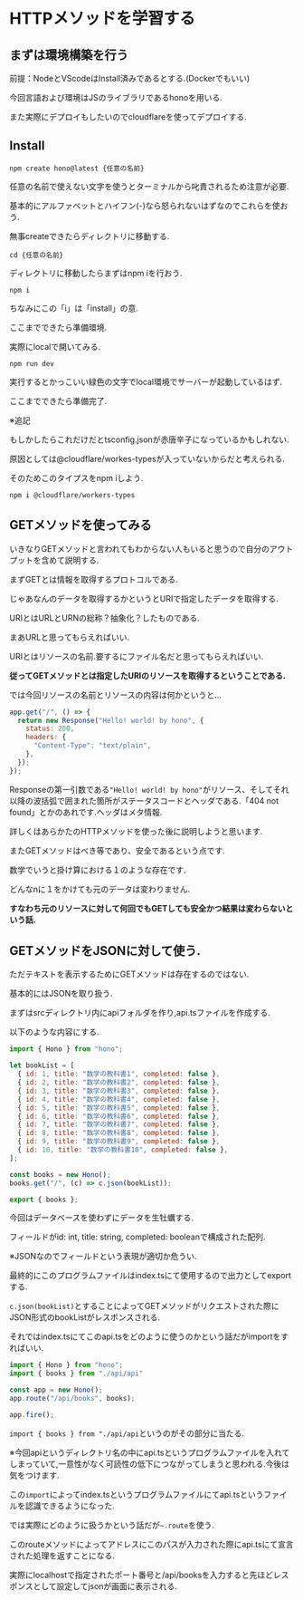 # HTTPメソッドを学習する
## まずは環境構築を行う
前提：NodeとVScodeはInstall済みであるとする.(Dockerでもいい)

今回言語および環境はJSのライブラリであるhonoを用いる.

また実際にデプロイもしたいのでcloudflareを使ってデプロイする.

## Install
```
npm create hono@latest {任意の名前}
```
任意の名前で使えない文字を使うとターミナルから叱責されるため注意が必要.

基本的にアルファベットとハイフン(-)なら怒られないはずなのでこれらを使おう.

無事createできたらディレクトリに移動する.
```
cd {任意の名前}
```
ディレクトリに移動したらまずはnpm iを行おう.
```
npm i
```
ちなみにこの「i」は「install」の意.

ここまでできたら準備環境.

実際にlocalで開いてみる.

```
npm run dev
```
実行するとかっこいい緑色の文字でlocal環境でサーバーが起動しているはず.

ここまでできたら準備完了.

※追記

もしかしたらこれだけだとtsconfig.jsonが赤唐辛子になっているかもしれない.

原因としては@cloudflare/workes-typesが入っていないからだと考えられる.

そのためこのタイプスをnpm iしよう.

```
npm i @cloudflare/workers-types
```

## GETメソッドを使ってみる
いきなりGETメソッドと言われてもわからない人もいると思うので自分のアウトプットを含めて説明する.

まずGETとは情報を取得するプロトコルである.

じゃあなんのデータを取得するかというとURIで指定したデータを取得する.

URIとはURLとURNの総称？抽象化？したものである.

まあURLと思ってもらえればいい.

URIとはリソースの名前.要するにファイル名だと思ってもらえればいい.

**従ってGETメソッドとは指定したURIのリソースを取得するということである.**

では今回リソースの名前とリソースの内容は何かというと...

```JavaScript
app.get("/", () => {
  return new Response("Hello! world! by hono", {
    status: 200,
    headers: {
      "Content-Type": "text/plain",
    },
  });
});
```
Responseの第一引数である`"Hello! world! by hono"`がリソース、そしてそれ以降の波括弧で囲まれた箇所がステータスコードとヘッダである.「404 not found」とかのあれです.ヘッダはメタ情報.

詳しくはあらかたのHTTPメソッドを使った後に説明しようと思います.

またGETメソッドはべき等であり、安全であるという点です.

数学でいうと掛け算における１のような存在です.

どんなnに１をかけても元のデータは変わりません.

**すなわち元のリソースに対して何回でもGETしても安全かつ結果は変わらないという話.**

## GETメソッドをJSONに対して使う.

ただテキストを表示するためにGETメソッドは存在するのではない.

基本的にはJSONを取り扱う.

まずはsrcディレクトリ内にapiフォルダを作り,api.tsファイルを作成する.

以下のような内容にする.

```JavaScript
import { Hono } from "hono";

let bookList = [
  { id: 1, title: "数学の教科書1", completed: false },
  { id: 2, title: "数学の教科書2", completed: false },
  { id: 3, title: "数学の教科書3", completed: false },
  { id: 4, title: "数学の教科書4", completed: false },
  { id: 5, title: "数学の教科書5", completed: false },
  { id: 6, title: "数学の教科書6", completed: false },
  { id: 7, title: "数学の教科書7", completed: false },
  { id: 8, title: "数学の教科書8", completed: false },
  { id: 9, title: "数学の教科書9", completed: false },
  { id: 10, title: "数学の教科書10", completed: false },
];

const books = new Hono();
books.get("/", (c) => c.json(bookList));

export { books };
```

今回はデータベースを使わずにデータを生牡蠣する.

フィールドがid: int, title: string, completed: booleanで構成された配列.

※JSONなのでフィールドという表現が適切か危うい.

最終的にこのプログラムファイルはindex.tsにて使用するので出力としてexportする.

`c.json(bookList)`とすることによってGETメソッドがリクエストされた際にJSON形式のbookListがレスポンスされる.

それではindex.tsにてこのapi.tsをどのように使うのかという話だがimportをすればいい.

```JavaScript
import { Hono } from "hono";
import { books } from "./api/api"

const app = new Hono();
app.route("/api/books", books);

app.fire();
```

`import { books } from "./api/api`というのがその部分に当たる.

※今回apiというディレクトリ名の中にapi.tsというプログラムファイルを入れてしまっていて,一意性がなく可読性の低下につながってしまうと思われる.今後は気をつけます.

この`import`によってindex.tsというプログラムファイルにてapi.tsというファイルを認識できるようになった.

では実際にどのように扱うかという話だが`~.route`を使う.

このrouteメソッドによってアドレスにこのパスが入力された際にapi.tsにて宣言された処理を返すことになる.

実際にlocalhostで指定されたポート番号と/api/booksを入力すると先ほどレスポンスとして設定してjsonが画面に表示される.







